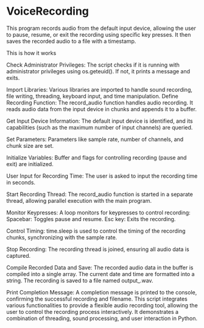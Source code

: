 # VoiceRecording
This program records audio from the default input device, allowing the user to pause, resume, or exit the recording using specific key presses. It then saves the recorded audio to a file with a timestamp.

This is how it works

Check Administrator Privileges:
The script checks if it is running with administrator privileges using os.geteuid(). If not, it prints a message and exits.

Import Libraries:
Various libraries are imported to handle sound recording, file writing, threading, keyboard input, and time manipulation.
Define Recording Function:
The record_audio function handles audio recording. It reads audio data from the input device in chunks and appends it to a buffer.

Get Input Device Information:
The default input device is identified, and its capabilities (such as the maximum number of input channels) are queried.

Set Parameters:
Parameters like sample rate, number of channels, and chunk size are set.

Initialize Variables:
Buffer and flags for controlling recording (pause and exit) are initialized.

User Input for Recording Time:
The user is asked to input the recording time in seconds.

Start Recording Thread:
The record_audio function is started in a separate thread, allowing parallel execution with the main program.

Monitor Keypresses:
A loop monitors for keypresses to control recording:
Spacebar: Toggles pause and resume.
Esc key: Exits the recording.

Control Timing:
time.sleep is used to control the timing of the recording chunks, synchronizing with the sample rate.

Stop Recording:
The recording thread is joined, ensuring all audio data is captured.

Compile Recorded Data and Save:
The recorded audio data in the buffer is compiled into a single array.
The current date and time are formatted into a string.
The recording is saved to a file named output_<timestamp>.wav.

Print Completion Message:
A completion message is printed to the console, confirming the successful recording and filename.
This script integrates various functionalities to provide a flexible audio recording tool, allowing the user to control the recording process interactively. It demonstrates a combination of threading, sound processing, and user interaction in Python.
